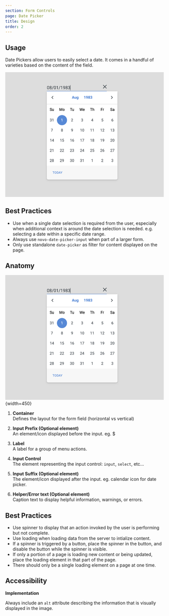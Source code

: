 ```yaml
---
section: Form Controls
page: Date Picker
title: Design
order: 2
---
```


## Usage

<novo-grid columns="2" align="start" gap="2rem">
<div>

Date Pickers allow users to easily select a date. It comes in a handful of varieties based on the content of the field.

</div>

![DatePicker](assets/images/DatePickerOverview.png)

</novo-grid>

## Best Practices

- Use when a single date selection is required from the user, especially when additional context is around the date selection is needed. e.g. selecting a date within a specific date range.
- Always use `novo-date-picker-input` when part of a larger form.
- Only use standalone `date-picker` as filter for content displayed on the page.

## Anatomy

<novo-grid columns="2" align="start" gap="2rem">

![DatePicker Anatomy](assets/images/DatePickerOverview.png){width=450}

<div>

1. **Container**<br>
   Defines the layout for the form field (horizontal vs vertical)

1. **Input Prefix (Optional element)**<br>
   An element/icon displayed before the input. eg. \$

1. **Label**<br>
   A label for a group of menu actions.

1. **Input Control**<br>
   The element representing the input control: `input`, `select`, etc...

1. **Input Suffix (Optional element)**<br>
   The element/icon displayed after the input. eg. calendar icon for date picker.

1. **Helper/Error text (Optional element)**<br>
   Caption text to display helpful information, warnings, or errors.

</div>
</novo-grid>

## Best Practices

- Use spinner to display that an action invoked by the user is performing but not complete.
- Use loading when loading data from the server to intialize content.
- If a spinner is triggered by a button, place the spinner in the button, and disable the button while the spinner is visible.
- If only a portion of a page is loading new content or being updated, place the loading element in that part of the page.
- There should only be a single loading element on a page at one time.

## Accessibility

**Implementation**

Always include an `alt` attribute describing the information that is visually displayed in the image.
